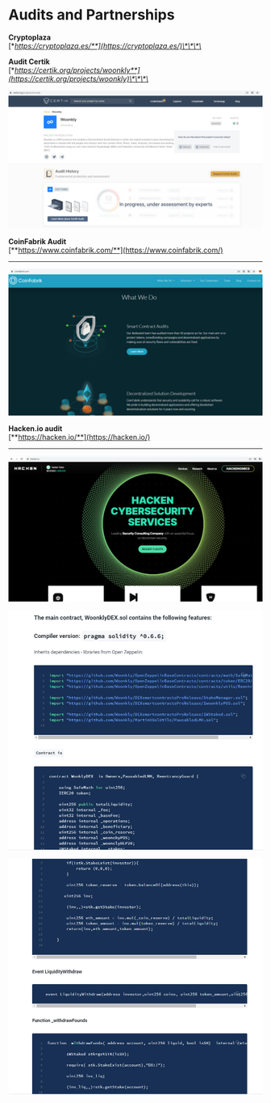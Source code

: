 # Audits and Partnerships

**Cryptoplaza**  
[**https://cryptoplaza.es/**](https://cryptoplaza.es/)\*\*\*\*

**Audit Certik**  
[**https://certik.org/projects/woonkly**](https://certik.org/projects/woonkly)\*\*\*\*

![In progress - Onboarding 28/02/2021 Smart contracts, DE-FI Protocol &amp; Penetration testing](.gitbook/assets/image%20%2842%29.png)

**CoinFabrik Audit**  
[**https://www.coinfabrik.com/**](https://www.coinfabrik.com/)  
****

![In progress Smart Contracts DEX / STAKE / CROSSCHAIN / SHARED LIQUIDITY - 28/02/2020](.gitbook/assets/image%20%2883%29.png)

**Hacken.io audit**  
[**https://hacken.io/**](https://hacken.io/)  
****

![In progress Smart Contracts DEX / STAKE / CROSSCHAIN / SHARED LIQUIDITY - 28/02/2020](.gitbook/assets/image%20%2874%29.png)

![Code fragment and functionalities to be audited DEX](.gitbook/assets/image%20%286%29.png)

![DEX Functions and Events](.gitbook/assets/image%20%2851%29.png)

